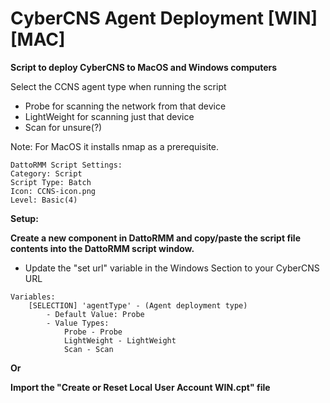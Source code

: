 # CyberCNS Agent Deployment [WIN][MAC]
**Script to deploy CyberCNS to MacOS and Windows computers**

Select the CCNS agent type when running the script
  - Probe for scanning the network from that device
  - LightWeight for scanning just that device
  - Scan for unsure(?)
  
  Note: For MacOS it installs nmap as a prerequisite.

```
DattoRMM Script Settings:
Category: Script
Script Type: Batch
Icon: CCNS-icon.png
Level: Basic(4)
```
**Setup:**

**Create a new component in DattoRMM and copy/paste the script file contents into the DattoRMM script window.**
 - Update the "set url" variable in the Windows Section to your CyberCNS URL
	
```
Variables:
	[SELECTION] 'agentType' - (Agent deployment type)
		- Default Value: Probe
		- Value Types:
			Probe - Probe
			LightWeight - LightWeight
			Scan - Scan
```
**Or**

**Import the "Create or Reset Local User Account WIN.cpt" file**
